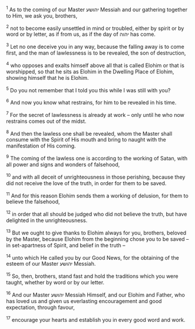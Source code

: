 <sup>1</sup> As to the coming of our Master יהושע Messiah and our gathering together to Him, we ask you, brothers,

<sup>2</sup> not to become easily unsettled in mind or troubled, either by spirit or by word or by letter, as if from us, as if the day of יהוה has come.

<sup>3</sup> Let no one deceive you in any way, because the falling away is to come first, and the man of lawlessness is to be revealed, the son of destruction,

<sup>4</sup> who opposes and exalts himself above all that is called Elohim or that is worshipped, so that he sits as Elohim in the Dwelling Place of Elohim, showing himself that he is Elohim.

<sup>5</sup> Do you not remember that I told you this while I was still with you?

<sup>6</sup> And now you know what restrains, for him to be revealed in his time.

<sup>7</sup> For the secret of lawlessness is already at work – only until he who now restrains comes out of the midst.

<sup>8</sup> And then the lawless one shall be revealed, whom the Master shall consume with the Spirit of His mouth and bring to naught with the manifestation of His coming.

<sup>9</sup> The coming of the lawless one is according to the working of Satan, with all power and signs and wonders of falsehood,

<sup>10</sup> and with all deceit of unrighteousness in those perishing, because they did not receive the love of the truth, in order for them to be saved.

<sup>11</sup> And for this reason Elohim sends them a working of delusion, for them to believe the falsehood,

<sup>12</sup> in order that all should be judged who did not believe the truth, but have delighted in the unrighteousness.

<sup>13</sup> But we ought to give thanks to Elohim always for you, brothers, beloved by the Master, because Elohim from the beginning chose you to be saved – in set-apartness of Spirit, and belief in the truth –

<sup>14</sup> unto which He called you by our Good News, for the obtaining of the esteem of our Master יהושע Messiah.

<sup>15</sup> So, then, brothers, stand fast and hold the traditions which you were taught, whether by word or by our letter.

<sup>16</sup> And our Master יהושע Messiah Himself, and our Elohim and Father, who has loved us and given us everlasting encouragement and good expectation, through favour,

<sup>17</sup> encourage your hearts and establish you in every good word and work.

